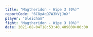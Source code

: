 ```yaml
---
title: "Magtheridon - Wipe 3 (0%)"
reportCode: "6C8yAqQ7W3kVjJnX"
player: "Sleicham"
fight: "Magtheridon - Wipe 3 (0%)"
date: 2021-08-04T18:53:40.409000+00:00
---
```

